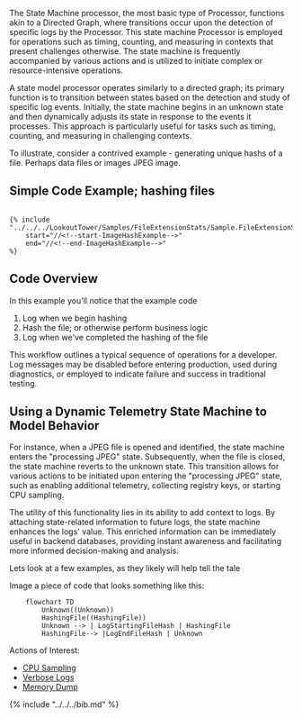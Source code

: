 The State Machine processor, the most basic type of Processor, functions
akin to a Directed Graph, where transitions occur upon the detection of
specific logs by the Processor. This state machine Processor is employed
for operations such as timing, counting, and measuring in contexts that
present challenges otherwise. The state machine is frequently
accompanied by various actions and is utilized to initiate complex or
resource-intensive operations.

A state model processor operates similarly to a directed graph; its
primary function is to transition between states based on the detection
and study of specific log events. Initially, the state machine begins in
an unknown state and then dynamically adjusts its state in response to
the events it processes. This approach is particularly useful for tasks
such as timing, counting, and measuring in challenging contexts.

To illustrate, consider a contrived example - generating unique hashs of
a file. Perhaps data files or images JPEG image.

## Simple Code Example; hashing files

``` cdocs

{% include "../../../LookoutTower/Samples/FileExtensionStats/Sample.FileExtensionStats.cs"
    start="//<!--start-ImageHashExample-->"
    end="//<!--end-ImageHashExample-->"
%}
```


## Code Overview
In this example you'll notice that the example code

1.  Log when we begin hashing
2.  Hash the file; or otherwise perform business logic
3.  Log when we've completed the hashing of the file

This workflow outlines a typical sequence of operations for a developer.
Log messages may be disabled before entering production, used during
diagnostics, or employed to indicate failure and success in traditional
testing.

## Using a Dynamic Telemetry State Machine to Model Behavior

For instance, when a JPEG file is opened and identified, the state
machine enters the \"processing JPEG\" state. Subsequently, when the
file is closed, the state machine reverts to the unknown state. This
transition allows for various actions to be initiated upon entering the
\"processing JPEG\" state, such as enabling additional telemetry,
collecting registry keys, or starting CPU sampling.

The utility of this functionality lies in its ability to add context to
logs. By attaching state-related information to future logs, the state
machine enhances the logs\' value. This enriched information can be
immediately useful in backend databases, providing instant awareness and
facilitating more informed decision-making and analysis.

Lets look at a few examples, as they likely will help tell the tale

Image a piece of code that looks something like this:

``` mermaid
    flowchart TD
        Unknown((Unknown))
        HashingFile((HashingFile))
        Unknown --> | LogStartingFileHash | HashingFile
        HashingFile--> |LogEndFileHash | Unknown
```

Actions of Interest:

-   [CPU Sampling](../../Actions/Action.CPUSample.document.md)
-   [Verbose Logs](../../Actions/Action.VerboseLogs.document.md)
-   [Memory Dump](../../Actions//Action.MemoryDump.document.md)

{% include "../../../bib.md" %}
